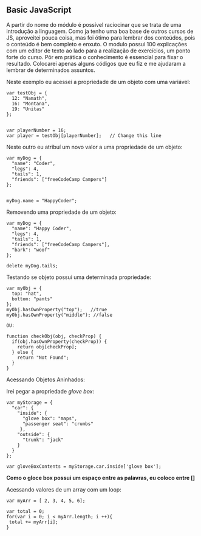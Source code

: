 

## Basic JavaScript

A partir do nome do módulo é possível raciocinar que se trata de uma introdução a linguagem. Como ja tenho uma boa base de outros cursos de JS, aproveitei pouca coisa, mas foi ótimo para lembrar dos conteúdos, pois o conteúdo é bem completo e enxuto.
O modulo possui 100 explicações com um editor de texto ao lado para a realização de exercícios, um ponto forte do curso. Pôr em prática o conhecimento é essencial para fixar o resultado. Colocarei apenas alguns códigos que eu fiz e me ajudaram a lembrar de determinados assuntos.


Neste exemplo eu acessei a propriedade de um objeto com uma variável:
```
var testObj = {
  12: "Namath",
  16: "Montana",
  19: "Unitas"
};


var playerNumber = 16;       
var player = testObj[playerNumber];   // Change this line
```

Neste outro eu atribuí um novo valor a uma propriedade de um objeto:
```
var myDog = {
  "name": "Coder",
  "legs": 4,
  "tails": 1,
  "friends": ["freeCodeCamp Campers"]
};


myDog.name = "HappyCoder";
```

Removendo uma propriedade de um objeto:
```
var myDog = {
  "name": "Happy Coder",
  "legs": 4,
  "tails": 1,
  "friends": ["freeCodeCamp Campers"],
  "bark": "woof"
};

delete myDog.tails;
```

Testando se objeto possui uma determinada propriedade:

```
var myObj = {
  top: "hat",
  bottom: "pants"
};
myObj.hasOwnProperty("top");   //true
myObj.hasOwnProperty("middle"); //false

OU:

function checkObj(obj, checkProp) {
  if(obj.hasOwnProperty(checkProp)) {
    return obj[checkProp];
  } else {
    return "Not Found";
  }
}
```

Acessando Objetos Aninhados:

Irei pegar a propriedade *glove box*:

```
var myStorage = {
  "car": {
    "inside": {
      "glove box": "maps",
      "passenger seat": "crumbs"
     },
    "outside": {
      "trunk": "jack"
    }
  }
};

var gloveBoxContents = myStorage.car.inside['glove box'];
```
**Como o gloce box possui um espaço entre as palavras, eu coloco entre []**

Acessando valores de um array com um loop:

```
var myArr = [ 2, 3, 4, 5, 6];

var total = 0;
for(var i = 0; i < myArr.length; i ++){
 total += myArr[i];
}

```
